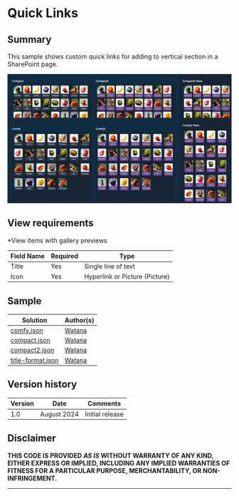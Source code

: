# Quick Links

## Summary
This sample shows custom quick links for adding to vertical section in a SharePoint page.

![screenshot of the sample](./assets/sample.png)


## View requirements
*View items with gallery previews

Field Name | Required | Type
---------- | -------- | ----
Title | Yes | Single line of text
Icon | Yes | Hyperlink or Picture (Picture)


## Sample

Solution|Author(s)
--------|---------
[comfy.json](./assets/comfy.json) | [Watana](https://github.com/Watana2)
[compact.json](./assets/compact.json) | [Watana](https://github.com/Watana2)
[compact2.json](./assets/compact2.json) | [Watana](https://github.com/Watana2)
[title-format.json](./assets/title-format.json) | [Watana](https://github.com/Watana2)


## Version history

Version|Date|Comments
-------|----|--------
1.0|August 2024|Initial release

## Disclaimer

**THIS CODE IS PROVIDED *AS IS* WITHOUT WARRANTY OF ANY KIND, EITHER EXPRESS OR IMPLIED, INCLUDING ANY IMPLIED WARRANTIES OF FITNESS FOR A PARTICULAR PURPOSE, MERCHANTABILITY, OR NON-INFRINGEMENT.**

---
